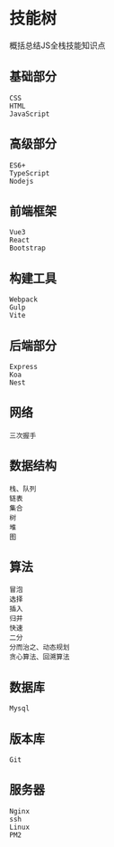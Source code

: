 # 技能树
概括总结JS全栈技能知识点

## 基础部分
```text
CSS
HTML
JavaScript
```

## 高级部分
```text
ES6+
TypeScript
Nodejs
```

## 前端框架
```text
Vue3
React
Bootstrap
```

## 构建工具
```text
Webpack
Gulp
Vite
```

## 后端部分
```text
Express
Koa
Nest
```

## 网络
```text
三次握手
```

## 数据结构
```text
栈、队列
链表
集合
树
堆
图
```

## 算法
```text
冒泡
选择
插入
归并
快速
二分
分而治之、动态规划
贪心算法、回溯算法
```

## 数据库
```text
Mysql
```


## 版本库
```text
Git
```

## 服务器
```text
Nginx
ssh
Linux
PM2
```